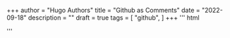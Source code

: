 +++
author = "Hugo Authors"
title = "Github as Comments"
date = "2022-09-18"
description = ""
draft = true
tags = [
    "github",
]
+++
''' html
<script src="https://utteranc.es/client.js"
        repo="ritter4u/comments"
        issue-term="pathname"
        theme="github-light"
        crossorigin="anonymous"
        async>
</script>
'''